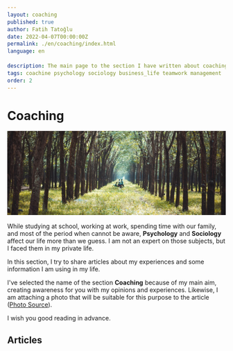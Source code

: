 ```yaml
---
layout: coaching
published: true
author: Fatih Tatoğlu
date: 2022-04-07T00:00:00Z
permalink: ./en/coaching/index.html
language: en

description: The main page to the section I have written about coaching, business life, teamwork, and management.
tags: coachine psychology sociology business_life teamwork management
order: 2
---
```


# Coaching

![Posts](../../image/coaching.jpg)

While studying at school, working at work, spending time with our family, and most of the period when cannot be aware, **Psychology** and **Sociology** affect our life more than we guess. I am not an expert on those subjects, but I faced them in my private life.

In this section, I try to share articles about my experiences and some information I am using in my life.

I've selected the name of the section **Coaching** because of my main aim, creating awareness for you with my opinions and experiences. Likewise, I am attaching a photo that will be suitable for this purpose to the article ([Photo Source](https://www.pexels.com/tr-tr/fotograf/ormanin-ortasinda-motosiklet-suren-iki-kisi-fotografi-1006116/)).

I wish you good reading in advance.

## Articles

